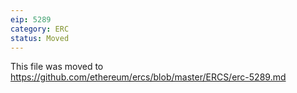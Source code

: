 ```yaml
---
eip: 5289
category: ERC
status: Moved
---
```


This file was moved to https://github.com/ethereum/ercs/blob/master/ERCS/erc-5289.md
